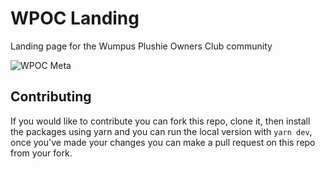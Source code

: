 # WPOC Landing

Landing page for the Wumpus Plushie Owners Club community

![WPOC Meta](https://wumpus.club/meta.jpg)

## Contributing

If you would like to contribute you can fork this repo, clone it, then install the packages using yarn and you can run the local version with `yarn dev`, once you've made your changes you can make a pull request on this repo from your fork.
